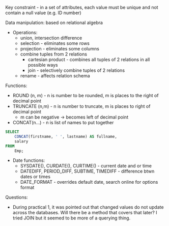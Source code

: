Key constraint - in a set of attributes, each value must be unique and not contain a null value (e.g. ID number)

Data manipulation: based on relational algebra
- Operations:
	- union, intersection difference
	- selection - eliminates some rows
	- projection - eliminates some columns
	- combine tuples from 2 relations
		- cartesian product - combines all tuples of 2 relations in all possible ways
		- join - selectively combine tuples of 2 relations
	- rename - affects relation schema

Functions:
- ROUND (n, m) - n is number to be rounded, m is places to the right of decimal point
- TRUNCATE (n,m) - n is number to truncate, m is places to right of decimal point
	- m can be negative -> becomes left of decimal point
- CONCAT(n...) - n is list of names to put together
```SQL
SELECT
	CONCAT(firstname, ' ', lastname) AS fullname,
	salary
FROM
	Emp;
```
- Date functions:
	- SYSDATE(), CURDATE(), CURTIME() - current date and or time
	- DATEDIFF, PERIOD_DIFF, SUBTIME, TIMEDIFF - difference btwn dates or times
	- DATE_FORMAT - overrides default date, search online for options format

Questions:
- During practical 1, it was pointed out that changed values do not update across the databases. Will there be a method that covers that later? I tried JOIN but it seemed to be more of a querying thing.